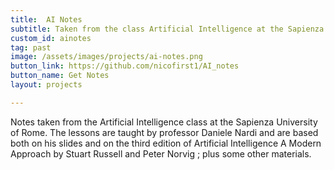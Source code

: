```yaml
---
title:  AI Notes
subtitle: Taken from the class Artificial Intelligence at the Sapienza University of Rome.
custom_id: ainotes
tag: past
image: /assets/images/projects/ai-notes.png
button_link: https://github.com/nicofirst1/AI_notes
button_name: Get Notes
layout: projects

---
```

Notes taken from the Artificial Intelligence class at the Sapienza University of Rome. The lessons are taught by professor Daniele Nardi and are based both on his slides and on the third edition of Artificial Intelligence A Modern Approach by Stuart Russell and Peter Norvig ; plus some other materials.

